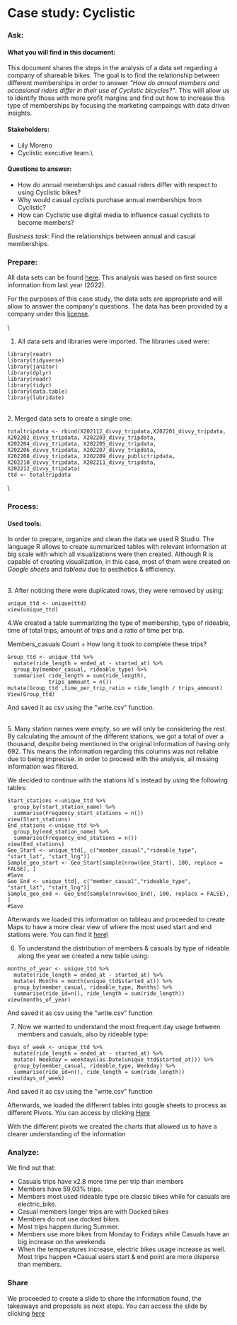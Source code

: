 # Case study: Cyclistic


### Ask:

#### What you will find in this document:

This document shares the steps in the analysis of a data set regarding a company of shareable bikes. The goal is to find the relationship between different memberships in order to answer *"How do annual members and occasional riders differ in their use of Cyclistic bicycles?"*. This wiill allow us to identify those with more profit margins and find out how to increase this type of memberships by focusing the marketing campaings with data driven insights.

#### Stakeholders:

-   Lily Moreno
-   Cyclistic executive team.\

#### Questions to answer:

-   How do annual memberships and casual riders differ with respect to using Cyclistic bikes?
-   Why would casual cyclists purchase annual memberships from Cyclistic?
-   How can Cyclistic use digital media to influence casual cyclists to become members?

*Business task*: Find the relationships between annual and casual memberships.

### Prepare:

All data sets can be found [here](https://divvy-tripdata.s3.amazonaws.com/index.html). This analysis was based on first source information from last year (2022).

For the purposes of this case study, the data sets are appropriate and will allow to answer the company's questions. The data has been provided by a company under this [license](https://ride.divvybikes.com/data-license-agreement).

\
1. All data sets and libraries were imported. The libraries used were:

```{r}
library(readr)
library(tidyverse)
library(janitor)
library(dplyr)
library(readr)
library(tidyr)
library(data.table)
library(lubridate)
```

\
2. Merged data sets to create a single one:

```{r}
totaltripdata <- rbind(X202112_divvy_tripdata,X202201_divvy_tripdata,	X202202_divvy_tripdata,	X202203_divvy_tripdata,	X202204_divvy_tripdata,	X202205_divvy_tripdata,	X202206_divvy_tripdata,	X202207_divvy_tripdata,	X202208_divvy_tripdata,	X202209_divvy_publictripdata,	X202210_divvy_tripdata,	X202211_divvy_tripdata,	X202212_divvy_tripdata)
ttd <- totaltripdata
```

\

### Process:

#### Used tools:

In order to prepare, organize and clean the data we used R Studio. The language R allows to create summarized tables with relevant information at big scale with which all visualizations were then created. Although R is capable of creating visualization, in this case, most of them were created on *Google sheets* and *tableau* due to aesthetics & efficiency.

\
3. After noticing there were duplicated rows, they were removed by using:

```{r}
unique_ttd <- unique(ttd)
view(unique_ttd)
```

4.We created a table summarizing the type of membership, type of rideable, time of total trips, amount of trips and a ratio of time per trip.

Members_casuals Count + How long it took to complete these trips?

```{r}
Group_ttd <- unique_ttd %>%
  mutate(ride_length = ended_at - started_at) %>% 
  group_by(member_casual, rideable_type) %>%
  summarise( ride_length = sum(ride_length),
             trips_ammount = n())
mutate(Group_ttd ,time_per_trip_ratio = ride_length / trips_ammount)
View(Group_ttd)
```

And saved it as csv using the "write.csv" function.

\
5. Many station names were empty, so we will only be considering the rest.\
By calculating the amount of the different stations, we got a total of over a thousand, despite being mentioned in the original information of having only 692. This means the information regarding this columns was not reliable due to being imprecise. in order to proceed with the analysis, all missing information was filtered.

We decided to continue with the stations Id´s instead by using the following tables:

```{r}
Start_stations <-unique_ttd %>% 
  group_by(start_station_name) %>% 
  summarise(Frequency_start_stations = n())
view(Start_stations)
End_stations <-unique_ttd %>% 
  group_by(end_station_name) %>% 
  summarise(Frequency_end_stations = n())
view(End_stations)
Geo_Start <- unique_ttd[, c("member_casual","rideable_type", "start_lat", "start_lng")]
Sample_geo_start <- Geo_Start[sample(nrow(Geo_Start), 100, replace = FALSE), ]
#Save
Geo_End <- unique_ttd[, c("member_casual","rideable_type", "start_lat", "start_lng")]
Sample_geo_end <- Geo_End[sample(nrow(Geo_End), 100, replace = FALSE), ]
#Save
```

Afterwards we loaded this information on tableau and proceeded to create Maps to have a more clear view of where the most used start and end stations were. You can find it [here](https://public.tableau.com/views/CycliticsStations/Story1)\

6.  To understand the distribution of members & casuals by type of rideable along the year we created a new table using:

```{r}
months_of_year <- unique_ttd %>% 
  mutate(ride_length = ended_at - started_at) %>%
  mutate( Months = month(unique_ttd$started_at)) %>% 
  group_by(member_casual, rideable_type, Months) %>% 
  summarise(ride_id=n(), ride_length = sum(ride_length))
view(months_of_year)
```

And saved it as csv using the "write.csv" function

7.  Now we wanted to understand the most frequent day usage between members and casuals, also by rideable type:

```{r}
days_of_week <- unique_ttd %>% 
  mutate(ride_length = ended_at - started_at) %>%
  mutate( Weekday = weekdays(as.Date(unique_ttd$started_at))) %>% 
  group_by(member_casual, rideable_type, Weekday) %>% 
  summarise(ride_id=n(), ride_length = sum(ride_length))
view(days_of_week)
```

And saved it as csv using the "write.csv" function

Afterwards, we loaded the different tables into google sheets to process as different Pivots. You can access by clicking [Here](https://docs.google.com/spreadsheets/d/1c3dkHICGCMb71rwtfu_XPAY1iNQ_5oJ2OGz6Phsgjn8/edit?usp=sharing)

With the different pivots we created the charts that allowed us to have a clearer understanding of the information

### Analyze:

We find out that:

-   Casuals trips have x2.8 more time per trip than members
-   Members have 59,03% trips.
-   Members most used rideable type are classic bikes while for casuals are electric_bike.
-   Casual members longer trips are with Docked bikes
-   Members do not use docked bikes.
-   Most trips happen during Summer.
-   Members use more bikes from Monday to Fridays while Casuals have an big increase on the weekends
-   When the temperatures increase, electric bikes usage increase as well. Most trips happen \*Casual users start & end point are more disperse than members.

### Share

We proceeded to create a slide to share the information found, the takeaways and proposals as next steps. You can access the slide by clicking [here](https://docs.google.com/presentation/d/1-mk-YMbnPQjdDX4ny4MVpFn2SZq1IcSJYI7K2NT8pcM/edit#slide=id.g1dca03f005f_0_10)
